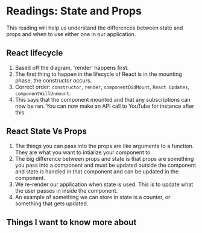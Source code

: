 # Readings: State and Props
This reading will help us understand the differences between state and props and when to use either one in our application.
## React lifecycle
  1. Based off the diagram, 'render' happens first.
  2. The first thing to happen in the lifecycle of React is in the mounting phase, the constructor occurs.
  3. Correct order: `constructor`, `render`, `componentDidMount`, `React Updates`, `componentWillUnmount`.
  4. This says that the component mounted and that any subscriptions can now be ran. You can now make an API call to YouTube for instance after this.

## React State Vs Props
  1. The things you can pass into the props are like arguments to a function. They are what you want to intialize your component to.
  2. The big difference between props and state is that props are something you pass into a component and must be updated outside the component and state is handled in that component and can be updated in the component.
  3. We re-render our application when state is used. This is to update what the user passes in inside the component.
  4. An example of something we can store in state is a counter, or something that gets updated.

## Things I want to know more about
